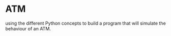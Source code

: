 # ATM
using the different Python concepts to build a program that will  simulate the behaviour of an ATM.
